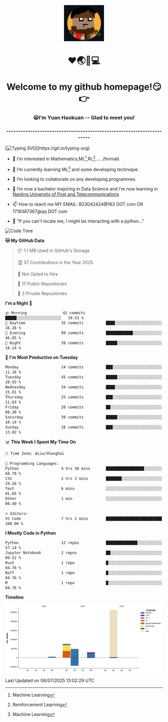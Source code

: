 <div align=center>
  <img width=128 src="image/figure.png">
</div>
<h1 align="center">❤🌏🚩💻</h1>
<h1 align="center">Welcome to my github homepage!😏👉</h1>
<h3 align="center" >😃I’m Yuan Haokuan -- Glad to meet you!</h3>
<h3 align="center" >----------------------------------------------------------------------</h3>

  [![Typing SVG](https://readme-typing-svg.herokuapp.com?font=Fira+Code&pause=1000&random=false&width=450&lines=Here's+my+personal+infomation:)](https://git.io/typing-svg)

- 👀 I’m interested in Mathematics,ML[^1],RL[^2]......(formal)
  
- 🌱 I’m currently learning ML[^1] and some developing technique.
  
- 💞️ I’m looking to collaborate on any developing programmes.
  
- 🍉 I’m now a bachelor majoring in Data Science and I'm now learning in [Nanjing University of Post and Telecommunications](https://www.njupt.edu.cn/main.psp)
  
- 📫 How to reach me MY EMAIL: B23042424@163 DOT com OR 1719387367@qq DOT com

- 🐍 "If you can't locate me, I might be interacting with a python..."

<!--START_SECTION:waka-->
![Code Time](http://img.shields.io/badge/Code%20Time-331%20hrs%2048%20mins-blue)

**🐱 My GitHub Data** 

> 📦 1.1 MB Used in GitHub's Storage 
 > 
> 🏆 57 Contributions in the Year 2025
 > 
> 🚫 Not Opted to Hire
 > 
> 📜 17 Public Repositories 
 > 
> 🔑 3 Private Repositories 
 > 
**I'm a Night 🦉** 

```text
🌞 Morning                42 commits          █████░░░░░░░░░░░░░░░░░░░░   19.53 % 
🌆 Daytime                35 commits          ████░░░░░░░░░░░░░░░░░░░░░   16.28 % 
🌃 Evening                99 commits          ████████████░░░░░░░░░░░░░   46.05 % 
🌙 Night                  39 commits          █████░░░░░░░░░░░░░░░░░░░░   18.14 % 
```
📅 **I'm Most Productive on Tuesday** 

```text
Monday                   24 commits          ███░░░░░░░░░░░░░░░░░░░░░░   11.16 % 
Tuesday                  45 commits          █████░░░░░░░░░░░░░░░░░░░░   20.93 % 
Wednesday                34 commits          ████░░░░░░░░░░░░░░░░░░░░░   15.81 % 
Thursday                 25 commits          ███░░░░░░░░░░░░░░░░░░░░░░   11.63 % 
Friday                   20 commits          ██░░░░░░░░░░░░░░░░░░░░░░░   09.30 % 
Saturday                 39 commits          █████░░░░░░░░░░░░░░░░░░░░   18.14 % 
Sunday                   28 commits          ███░░░░░░░░░░░░░░░░░░░░░░   13.02 % 
```


📊 **This Week I Spent My Time On** 

```text
🕑︎ Time Zone: Asia/Shanghai

💬 Programming Languages: 
Python                   4 hrs 50 mins       █████████████████░░░░░░░░   68.70 % 
CSV                      2 hrs 3 mins        ███████░░░░░░░░░░░░░░░░░░   29.26 % 
Text                     6 mins              ░░░░░░░░░░░░░░░░░░░░░░░░░   01.65 % 
Other                    1 min               ░░░░░░░░░░░░░░░░░░░░░░░░░   00.40 % 

🔥 Editors: 
VS Code                  7 hrs 2 mins        █████████████████████████   100.00 % 
```

**I Mostly Code in Python** 

```text
Python                   12 repos            ██████████████░░░░░░░░░░░   57.14 % 
Jupyter Notebook         2 repos             ██░░░░░░░░░░░░░░░░░░░░░░░   09.52 % 
Rust                     1 repo              █░░░░░░░░░░░░░░░░░░░░░░░░   04.76 % 
Roff                     1 repo              █░░░░░░░░░░░░░░░░░░░░░░░░   04.76 % 
M                        1 repo              █░░░░░░░░░░░░░░░░░░░░░░░░   04.76 % 
```



**Timeline**

![Lines of Code chart](https://raw.githubusercontent.com/WilbertYuan/WilbertYuan/main/assets/bar_graph.png)


 Last Updated on 06/07/2025 13:02:29 UTC
<!--END_SECTION:waka-->

<!---
WilbertYuan/WilbertYuan is a ✨ special ✨ repository because its `README.md` (this file) appears on your GitHub profile.
You can click the Preview link to take a look at your changes.
--->
[^1]:Machine Learning
[^2]:Reinforcement Learning
